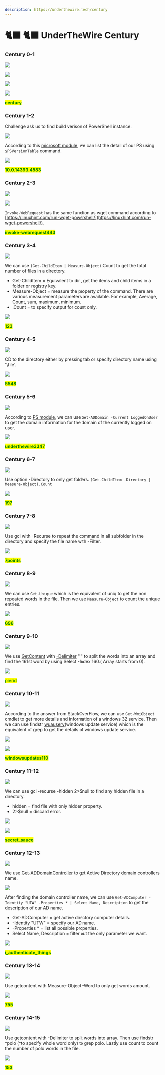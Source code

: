```yaml
---
description: https://underthewire.tech/century
---
```


# 🐈⬛ 🐈⬛ UnderTheWire Century

### Century 0-1

![](<.gitbook/assets/image (1) (1).png>)

![](<.gitbook/assets/image (42).png>)

![](<.gitbook/assets/image (62).png>)

![](<.gitbook/assets/image (166).png>)

<mark style="color:green;">**century**</mark>

### Century 1-2

Challenge ask us to find build verison of PowerShell instance.&#x20;

![](<.gitbook/assets/image (221).png>)

According to this [microsoft module](https://docs.microsoft.com/en-us/powershell/module/microsoft.powershell.core/about/about\_powershell\_editions?view=powershell-7.2), we can list the detail of our PS using `$PSVersionTable` command.

![](<.gitbook/assets/image (172).png>)

<mark style="color:green;">**10.0.14393.4583**</mark>

### Century 2-3

![](<.gitbook/assets/image (150).png>)

![](<.gitbook/assets/image (289).png>)

`Invoke-WebRequest` has the same function as wget command according to [https://linuxhint.com/run-wget-powershell/](https://linuxhint.com/run-wget-powershell/).

<mark style="color:green;">**invoke-webrequest443**</mark>

### Century 3-4

![](<.gitbook/assets/image (127).png>)

We can use `(Get-ChildItem | Measure-Object)`.Count to get the total number of files in a directory.&#x20;

* Get-ChildItem = Equivalent to dir , get the items and child items in a folder or registry key.
* Measure-Object = measure the property of the command. There are various measurement parameters are available. For example, Average, Count, sum, maximum, minimum.
* .Count = to specify output for count only.

![](<.gitbook/assets/image (56).png>)

<mark style="color:green;">**123**</mark>

### Century 4-5

![](<.gitbook/assets/image (228) (1).png>)

CD to the directory either by pressing tab or specify directory name using '\file'.

![](<.gitbook/assets/image (224).png>)

<mark style="color:green;">**5548**</mark>

### Century 5-6

![](<.gitbook/assets/image (146).png>)

According to [PS module](https://docs.microsoft.com/en-us/powershell/module/activedirectory/get-addomain?view=windowsserver2022-ps), we can use `Get-ADDomain -Current LoggedOnUser` to get the domain information for the domain of the currently logged on user.

![](<.gitbook/assets/image (38).png>)

<mark style="color:green;">**underthewire3347**</mark>

### Century 6-7

![](<.gitbook/assets/image (226).png>)

Use option -Directory to only get folders. `(Get-ChildItem -Directory | Measure-Object).Count`&#x20;

![](<.gitbook/assets/image (148).png>)

<mark style="color:green;">**197**</mark>

### Century 7-8

![](<.gitbook/assets/image (98).png>)

Use gci with -Recurse to repeat the command in all subfolder in the directory and specify the file name with -Filter.

![](<.gitbook/assets/image (29).png>)

<mark style="color:green;">**7points**</mark>

### Century 8-9

![](<.gitbook/assets/image (109).png>)

We can use `Get-Unique` which is the equivalent of uniq to get the non repeated words in the file. Then we use `Measure-Object` <mark style="color:green;"></mark> to count the unique entries.

![](<.gitbook/assets/image (176).png>)

<mark style="color:green;">**696**</mark>

### Century 9-10

![](<.gitbook/assets/image (183).png>)

We use [GetContent](https://docs.microsoft.com/en-us/powershell/module/microsoft.powershell.management/get-content?view=powershell-7.2) with [-Delimiter](https://www.mssqltips.com/sqlservertip/5427/parsing-strings-from-delimiters-in-powershell/) " " to split the words into an array and find the 161st word by using Select -Index 160.( Array starts from 0).

![](<.gitbook/assets/image (106).png>)

<mark style="color:green;">pierid</mark>

### Century 10-11

![](<.gitbook/assets/image (229).png>)

According to the answer from StackOverFlow, we can use `Get-WmiObject` cmdlet to get more details and information of a windows 32 service. Then we can use findstr [wuauserv](https://www.windows-commandline.com/start-stop-windows-update-service/)(windows update service) which is the equivalent of grep to get the  details of windows update service.

![](<.gitbook/assets/image (227).png>)

![](<.gitbook/assets/image (147).png>)

<mark style="color:green;">**windowsupdates110**</mark>



### Century 11-12

![](<.gitbook/assets/image (198).png>)

We can use gci -recurse -hidden 2>$null to find any hidden file in a directory.

* hidden = find file with only hidden property.
* 2>$null = discard error.

![](<.gitbook/assets/image (74).png>)

![](<.gitbook/assets/image (211).png>)

<mark style="color:green;">**secret\_sauce**</mark>

### Century 12-13

![](<.gitbook/assets/image (107).png>)

We use [Get-ADDomainController](https://docs.microsoft.com/en-us/powershell/module/activedirectory/get-addomaincontroller?view=windowsserver2022-ps) to get Active Directory domain controllers name.&#x20;

![](<.gitbook/assets/image (104).png>)

After finding the domain controller name, we can use `Get-ADComputer -Identity "UTW" -Properties * | Select Name, Description`  to get the description of our AD name.

* Get-ADComputer = get active directory computer details.
* \-Identity "UTW" = specify our AD name.
* \-Properties \* = list all possible properties.
* Select Name, Description = filter out the only parameter we want.

![](<.gitbook/assets/image (192).png>)

<mark style="color:green;">**i\_authenticate\_things**</mark>

### Century 13-14

![](<.gitbook/assets/image (93).png>)

Use getcontent with Measure-Object -Word to only get words amount.

![](<.gitbook/assets/image (87).png>)

<mark style="color:green;">**755**</mark>

### Century 14-15

![](<.gitbook/assets/image (217).png>)

Use getcontent with -Delimiter to split words into array. Then use findstr ^polo (^to specify whole word only) to grep polo. Lastly use count to count the number of polo words in the file.

![](<.gitbook/assets/image (49).png>)

<mark style="color:green;">**153**</mark>
